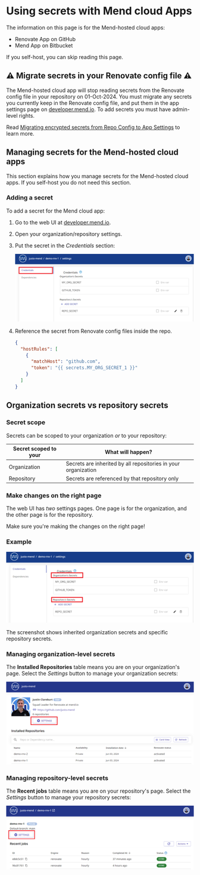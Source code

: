 # Using secrets with Mend cloud Apps

The information on this page is for the Mend-hosted cloud apps:

- Renovate App on GitHub
- Mend App on Bitbucket

If you self-host, you can skip reading this page.

## :warning: Migrate secrets in your Renovate config file :warning:

The Mend-hosted cloud app will stop reading secrets from the Renovate config file in your repository on 01-Oct-2024.
You must migrate any secrets you currently keep in the Renovate config file, and put them in the app settings page on [developer.mend.io](https://developer.mend.io).
To add secrets you must have admin-level rights.

Read [Migrating encrypted secrets from Repo Config to App Settings](migrating-secrets.md) to learn more.

## Managing secrets for the Mend-hosted cloud apps

This section explains how you manage secrets for the Mend-hosted cloud apps.
If you self-host you do not need this section.

### Adding a secret

To add a secret for the Mend cloud app:

1. Go to the web UI at [developer.mend.io](https://developer.mend.io).
2. Open your organization/repository settings.
3. Put the secret in the _Credentials_ section:

   ![Credentials settings page](../assets/images/app-settings/app-credentials.png)

4. Reference the secret from Renovate config files inside the repo.

   ```json
   {
     "hostRules": [
       {
         "matchHost": "github.com",
         "token": "{{ secrets.MY_ORG_SECRET_1 }}"
       }
     ]
   }
   ```

## Organization secrets vs repository secrets

### Secret scope

Secrets can be scoped to your organization _or_ to your repository:

| Secret scoped to your | What will happen?                                              |
| --------------------- | -------------------------------------------------------------- |
| Organization          | Secrets are inherited by all repositories in your organization |
| Repository            | Secrets are referenced by that repository only                 |

### Make changes on the right page

The web UI has _two_ settings pages.
One page is for the organization, and the other page is for the repository.

Make sure you're making the changes on the right page!

### Example

![Credentials from the repository settings page](../assets/images/app-settings/org-and-repo-secrets.png)

The screenshot shows inherited organization secrets and specific repository secrets.

### Managing organization-level secrets

The **Installed Repositories** table means you are on your organization's page.
Select the _Settings_ button to manage your organization secrets:

![organization settings button](../assets/images/app-settings/org-settings-button.png)

### Managing repository-level secrets

The **Recent jobs** table means you are on your repository's page.
Select the _Settings_ button to manage your repository secrets:

![repository settings button](../assets/images/app-settings/repo-settings-button.png)
